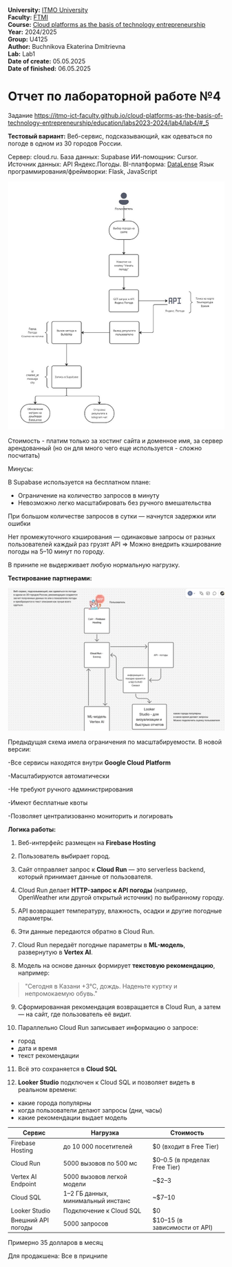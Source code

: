 <b>University:</b> [ITMO University](https://itmo.ru/ru/) <br>
<b>Faculty:</b> [FTMI](https://ftmi.itmo.ru) <br>
<b>Course:</b> [Cloud platforms as the basis of technology entrepreneurship](https://itmo-ict-faculty.github.io/cloud-platforms-as-the-basis-of-technology-entrepreneurship/) <br>
<b>Year:</b> 2024/2025 <br>
<b>Group:</b> U4125 <br>
<b>Author:</b> Buchnikova Ekaterina Dmitrievna  <br>
<b>Lab:</b> Lab1 <br>
<b>Date of create:</b> 05.05.2025 <br>
<b>Date of finished:</b> 06.05.2025<br>

<h1>Отчет по лабораторной работе №4 </h1>

Задание https://itmo-ict-faculty.github.io/cloud-platforms-as-the-basis-of-technology-entrepreneurship/education/labs2023-2024/lab4/lab4/#_5

**Тестовый вариант:** Веб-сервис, подсказывающий, как одеваться по погоде в одном из 30 городов России.

Сервер: cloud.ru.
База данных: Supabase
ИИ-помощник: Cursor.
Источник данных: API Яндекс.Погоды.
BI-платформа: [DataLense](https://datalens.yandex.cloud/jsqbdxpqqkj65-itmo-dashboard-course)
Язык программирования/фреймворки: Flask, JavaScript

![2025-05-06 15.43.04.jpg](https://github.com/katherinebutch/2024_2025-cloud-platforms-as-the-basis-of-technology-entrepreneurship-U4125-buchnikova-e-d/blob/main/lab4/2025-05-06%2015.43.04.jpg?raw=true)

Стоимость - платим только за хостинг сайта и доменное имя, за сервер арендованный (но он для много чего еще используется - сложно посчитать)

Минусы: 

В Supabase используется на бесплатном плане: 

- Ограничение на количество запросов в минуту
- Невозможно легко масштабировать без ручного вмешательства

При большом количестве запросов в сутки — начнутся задержки или ошибки

Нет промежуточного кэширования — одинаковые запросы от разных пользователей каждый раз грузят API => Можно внедрить кэширование погоды на 5–10 минут по городу.

В принипе не выдерживает любую нормальную нагрузку. 

**Тестирование партнерами:** 

![Screenshot at May 06 15-54-22.png](https://github.com/katherinebutch/2024_2025-cloud-platforms-as-the-basis-of-technology-entrepreneurship-U4125-buchnikova-e-d/blob/main/lab4/Screenshot%20at%20May%2006%2015-54-22.png?raw=true)



Предыдущая схема имела ограничения по масштабируемости. В новой версии:

-Все сервисы находятся внутри **Google Cloud Platform**

-Масштабируются автоматически

-Не требуют ручного администрирования

-Имеют бесплатные квоты

-Позволяет централизованно мониторить и логировать

**Логика работы:** 

1. Веб-интерфейс размещен на **Firebase Hosting**

2. Пользователь выбирает город.

3. Сайт отправляет запрос к **Cloud Run** — это serverless backend, который принимает данные от пользователя.

4. Cloud Run делает **HTTP-запрос к API погоды** (например, OpenWeather или другой открытый источник) по выбранному городу.

5. API возвращает температуру, влажность, осадки и другие погодные параметры.

6. Эти данные передаются обратно в Cloud Run.

7. Cloud Run передаёт погодные параметры в **ML-модель**, развернутую в **Vertex AI**.

8. Модель на основе данных формирует **текстовую рекомендацию**, например:

> "Сегодня в Казани +3°C, дождь. Наденьте куртку и непромокаемую обувь."

9. Сформированная рекомендация возвращается в Cloud Run, а затем — на сайт, где пользователь её видит.

10. Параллельно Cloud Run записывает информацию о запросе:

- город
- дата и время
- текст рекомендации

11. Всё это сохраняется в **Cloud SQL**

12. **Looker Studio** подключен к Cloud SQL и позволяет видеть в реальном времени:

- какие города популярны
- когда пользователи делают запросы (дни, часы)
- какие рекомендации выдает модель

| Сервис             | Нагрузка                           | Стоимость                     |
| ------------------ | ---------------------------------- | ----------------------------- |
| Firebase Hosting   | до 10 000 посетителей              | $0 (входит в Free Tier)       |
| Cloud Run          | 5000 вызовов по 500 мс             | $0–0.5 (в пределах Free Tier) |
| Vertex AI Endpoint | 5000 вызовов легкой модели         | ~$2–3                         |
| Cloud SQL          | 1–2 ГБ данных, минимальный инстанс | ~$7–10                        |
| Looker Studio      | Подключение к Cloud SQL            | $0                            |
| Внешний API погоды | 5000 запросов                      | $10–15 (в зависимости от API) |

Примерно 35 долларов в месяц 

Для продакшена: Все в прицнипе 
